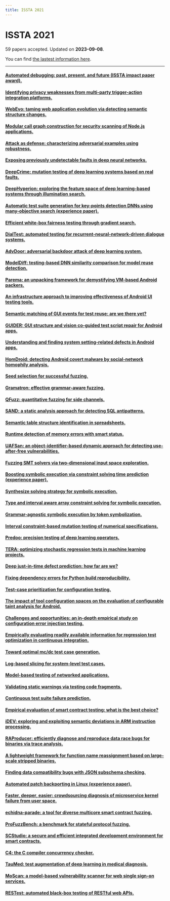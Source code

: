 ```yaml
---
title: ISSTA 2021
---
```


# ISSTA 2021

59 papers accepted. Updated on **2023-09-08**.



You can find [the lastest information here](https://dblp.org/db/conf/issta/issta2021.html).

---

#### [Automated debugging: past, present, and future (ISSTA impact paper award).](https://doi.org/10.1145/3460319.3472397)

#### [Identifying privacy weaknesses from multi-party trigger-action integration platforms.](https://doi.org/10.1145/3460319.3464838)

#### [WebEvo: taming web application evolution via detecting semantic structure changes.](https://doi.org/10.1145/3460319.3464800)

#### [Modular call graph construction for security scanning of Node.js applications.](https://doi.org/10.1145/3460319.3464836)

#### [Attack as defense: characterizing adversarial examples using robustness.](https://doi.org/10.1145/3460319.3464822)

#### [Exposing previously undetectable faults in deep neural networks.](https://doi.org/10.1145/3460319.3464801)

#### [DeepCrime: mutation testing of deep learning systems based on real faults.](https://doi.org/10.1145/3460319.3464825)

#### [DeepHyperion: exploring the feature space of deep learning-based systems through illumination search.](https://doi.org/10.1145/3460319.3464811)

#### [Automatic test suite generation for key-points detection DNNs using many-objective search (experience paper).](https://doi.org/10.1145/3460319.3464802)

#### [Efficient white-box fairness testing through gradient search.](https://doi.org/10.1145/3460319.3464820)

#### [DialTest: automated testing for recurrent-neural-network-driven dialogue systems.](https://doi.org/10.1145/3460319.3464829)

#### [AdvDoor: adversarial backdoor attack of deep learning system.](https://doi.org/10.1145/3460319.3464809)

#### [ModelDiff: testing-based DNN similarity comparison for model reuse detection.](https://doi.org/10.1145/3460319.3464816)

#### [Parema: an unpacking framework for demystifying VM-based Android packers.](https://doi.org/10.1145/3460319.3464839)

#### [An infrastructure approach to improving effectiveness of Android UI testing tools.](https://doi.org/10.1145/3460319.3464828)

#### [Semantic matching of GUI events for test reuse: are we there yet?](https://doi.org/10.1145/3460319.3464827)

#### [GUIDER: GUI structure and vision co-guided test script repair for Android apps.](https://doi.org/10.1145/3460319.3464830)

#### [Understanding and finding system setting-related defects in Android apps.](https://doi.org/10.1145/3460319.3464806)

#### [HomDroid: detecting Android covert malware by social-network homophily analysis.](https://doi.org/10.1145/3460319.3464833)

#### [Seed selection for successful fuzzing.](https://doi.org/10.1145/3460319.3464795)

#### [Gramatron: effective grammar-aware fuzzing.](https://doi.org/10.1145/3460319.3464814)

#### [QFuzz: quantitative fuzzing for side channels.](https://doi.org/10.1145/3460319.3464817)

#### [SAND: a static analysis approach for detecting SQL antipatterns.](https://doi.org/10.1145/3460319.3464818)

#### [Semantic table structure identification in spreadsheets.](https://doi.org/10.1145/3460319.3464812)

#### [Runtime detection of memory errors with smart status.](https://doi.org/10.1145/3460319.3464807)

#### [UAFSan: an object-identifier-based dynamic approach for detecting use-after-free vulnerabilities.](https://doi.org/10.1145/3460319.3464835)

#### [Fuzzing SMT solvers via two-dimensional input space exploration.](https://doi.org/10.1145/3460319.3464803)

#### [Boosting symbolic execution via constraint solving time prediction (experience paper).](https://doi.org/10.1145/3460319.3464813)

#### [Synthesize solving strategy for symbolic execution.](https://doi.org/10.1145/3460319.3464815)

#### [Type and interval aware array constraint solving for symbolic execution.](https://doi.org/10.1145/3460319.3464826)

#### [Grammar-agnostic symbolic execution by token symbolization.](https://doi.org/10.1145/3460319.3464845)

#### [Interval constraint-based mutation testing of numerical specifications.](https://doi.org/10.1145/3460319.3464808)

#### [Predoo: precision testing of deep learning operators.](https://doi.org/10.1145/3460319.3464843)

#### [TERA: optimizing stochastic regression tests in machine learning projects.](https://doi.org/10.1145/3460319.3464844)

#### [Deep just-in-time defect prediction: how far are we?](https://doi.org/10.1145/3460319.3464819)

#### [Fixing dependency errors for Python build reproducibility.](https://doi.org/10.1145/3460319.3464797)

#### [Test-case prioritization for configuration testing.](https://doi.org/10.1145/3460319.3464810)

#### [The impact of tool configuration spaces on the evaluation of configurable taint analysis for Android.](https://doi.org/10.1145/3460319.3464823)

#### [Challenges and opportunities: an in-depth empirical study on configuration error injection testing.](https://doi.org/10.1145/3460319.3464799)

#### [Empirically evaluating readily available information for regression test optimization in continuous integration.](https://doi.org/10.1145/3460319.3464834)

#### [Toward optimal mc/dc test case generation.](https://doi.org/10.1145/3460319.3464841)

#### [Log-based slicing for system-level test cases.](https://doi.org/10.1145/3460319.3464824)

#### [Model-based testing of networked applications.](https://doi.org/10.1145/3460319.3464798)

#### [Validating static warnings via testing code fragments.](https://doi.org/10.1145/3460319.3464832)

#### [Continuous test suite failure prediction.](https://doi.org/10.1145/3460319.3464840)

#### [Empirical evaluation of smart contract testing: what is the best choice?](https://doi.org/10.1145/3460319.3464837)

#### [iDEV: exploring and exploiting semantic deviations in ARM instruction processing.](https://doi.org/10.1145/3460319.3464842)

#### [RAProducer: efficiently diagnose and reproduce data race bugs for binaries via trace analysis.](https://doi.org/10.1145/3460319.3464831)

#### [A lightweight framework for function name reassignment based on large-scale stripped binaries.](https://doi.org/10.1145/3460319.3464804)

#### [Finding data compatibility bugs with JSON subschema checking.](https://doi.org/10.1145/3460319.3464796)

#### [Automated patch backporting in Linux (experience paper).](https://doi.org/10.1145/3460319.3464821)

#### [Faster, deeper, easier: crowdsourcing diagnosis of microservice kernel failure from user space.](https://doi.org/10.1145/3460319.3464805)

#### [echidna-parade: a tool for diverse multicore smart contract fuzzing.](https://doi.org/10.1145/3460319.3469076)

#### [ProFuzzBench: a benchmark for stateful protocol fuzzing.](https://doi.org/10.1145/3460319.3469077)

#### [SCStudio: a secure and efficient integrated development environment for smart contracts.](https://doi.org/10.1145/3460319.3469078)

#### [C4: the C compiler concurrency checker.](https://doi.org/10.1145/3460319.3469079)

#### [TauMed: test augmentation of deep learning in medical diagnosis.](https://doi.org/10.1145/3460319.3469080)

#### [MoScan: a model-based vulnerability scanner for web single sign-on services.](https://doi.org/10.1145/3460319.3469081)

#### [RESTest: automated black-box testing of RESTful web APIs.](https://doi.org/10.1145/3460319.3469082)

